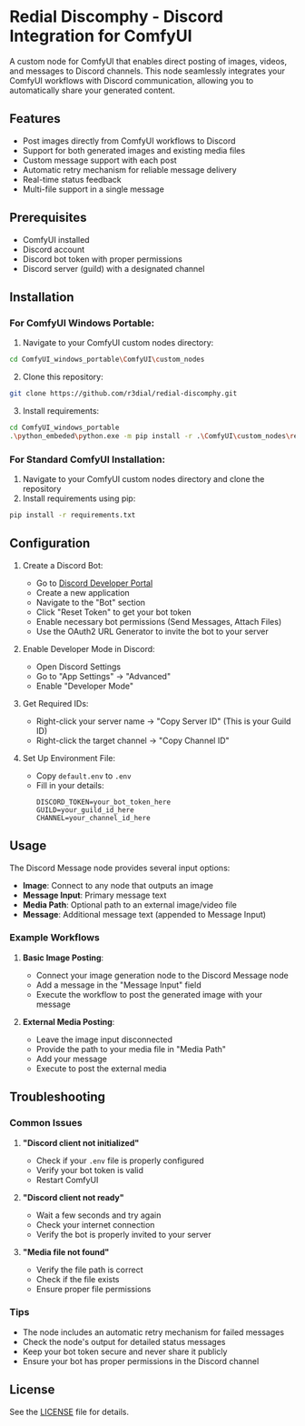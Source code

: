 # Redial Discomphy - Discord Integration for ComfyUI

A custom node for ComfyUI that enables direct posting of images, videos, and messages to Discord channels. This node seamlessly integrates your ComfyUI workflows with Discord communication, allowing you to automatically share your generated content.

## Features

- Post images directly from ComfyUI workflows to Discord
- Support for both generated images and existing media files
- Custom message support with each post
- Automatic retry mechanism for reliable message delivery
- Real-time status feedback
- Multi-file support in a single message

## Prerequisites

- ComfyUI installed
- Discord account
- Discord bot token with proper permissions
- Discord server (guild) with a designated channel

## Installation

### For ComfyUI Windows Portable:

1. Navigate to your ComfyUI custom nodes directory:
```bash
cd ComfyUI_windows_portable\ComfyUI\custom_nodes
```

2. Clone this repository:
```bash
git clone https://github.com/r3dial/redial-discomphy.git
```

3. Install requirements:
```bash
cd ComfyUI_windows_portable
.\python_embeded\python.exe -m pip install -r .\ComfyUI\custom_nodes\redial-discomphy\requirements.txt
```

### For Standard ComfyUI Installation:

1. Navigate to your ComfyUI custom nodes directory and clone the repository
2. Install requirements using pip:
```bash
pip install -r requirements.txt
```

## Configuration

1. Create a Discord Bot:
   - Go to [Discord Developer Portal](https://discord.com/developers/applications)
   - Create a new application
   - Navigate to the "Bot" section
   - Click "Reset Token" to get your bot token
   - Enable necessary bot permissions (Send Messages, Attach Files)
   - Use the OAuth2 URL Generator to invite the bot to your server

2. Enable Developer Mode in Discord:
   - Open Discord Settings
   - Go to "App Settings" → "Advanced"
   - Enable "Developer Mode"

3. Get Required IDs:
   - Right-click your server name → "Copy Server ID" (This is your Guild ID)
   - Right-click the target channel → "Copy Channel ID"

4. Set Up Environment File:
   - Copy `default.env` to `.env`
   - Fill in your details:
     ```env
     DISCORD_TOKEN=your_bot_token_here
     GUILD=your_guild_id_here
     CHANNEL=your_channel_id_here
     ```

## Usage

The Discord Message node provides several input options:

- **Image**: Connect to any node that outputs an image
- **Message Input**: Primary message text
- **Media Path**: Optional path to an external image/video file
- **Message**: Additional message text (appended to Message Input)

### Example Workflows

1. **Basic Image Posting**:
   - Connect your image generation node to the Discord Message node
   - Add a message in the "Message Input" field
   - Execute the workflow to post the generated image with your message

2. **External Media Posting**:
   - Leave the image input disconnected
   - Provide the path to your media file in "Media Path"
   - Add your message
   - Execute to post the external media

## Troubleshooting

### Common Issues

1. **"Discord client not initialized"**
   - Check if your `.env` file is properly configured
   - Verify your bot token is valid
   - Restart ComfyUI

2. **"Discord client not ready"**
   - Wait a few seconds and try again
   - Check your internet connection
   - Verify the bot is properly invited to your server

3. **"Media file not found"**
   - Verify the file path is correct
   - Check if the file exists
   - Ensure proper file permissions

### Tips

- The node includes an automatic retry mechanism for failed messages
- Check the node's output for detailed status messages
- Keep your bot token secure and never share it publicly
- Ensure your bot has proper permissions in the Discord channel

## License

See the [LICENSE](LICENSE) file for details.
